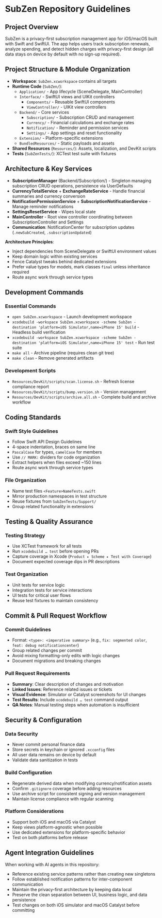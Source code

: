 # SubZen Repository Guidelines

## Project Overview
SubZen is a privacy-first subscription management app for iOS/macOS built with Swift and SwiftUI. The app helps users track subscription renewals, analyze spending, and detect hidden charges with privacy-first design (all data stays on device by default with no sign-up required).

## Project Structure & Module Organization
- **Workspace**: `SubZen.xcworkspace` contains all targets
- **Runtime Code** (`SubZen/`):
  - `Application/` - App lifecycle (SceneDelegate, MainController)
  - `Interface/` - SwiftUI views and UIKit controllers
    - `Components/` - Reusable SwiftUI components
    - `ViewController/` - UIKit view controllers
  - `Backend/` - Core services
    - `Subscription/` - Subscription CRUD and management
    - `Currency/` - Financial calculations and exchange rates
    - `Notification/` - Reminder and permission services
    - `Settings/` - App settings and reset functionality
  - `Extension/` - Platform-specific extensions
  - `BundledResources/` - Static payloads and assets
- **Shared Resources** (`Resources/`): Assets, localization, and DevKit scripts
- **Tests** (`SubZenTests/`): XCTest test suite with fixtures

## Architecture & Key Services
- **SubscriptionManager** (Backend/Subscription/) - Singleton managing subscription CRUD operations, persistence via UserDefaults
- **CurrencyTotalService** + **ExchangeRateService** - Handle financial summaries and currency conversion
- **NotificationPermissionService** + **SubscriptionNotificationService** - Manage reminder notifications
- **SettingsResetService** - Wipes local state
- **MainController** - Root view controller coordinating between SubscriptionController and Settings
- **Communication**: NotificationCenter for subscription updates (`.newSubCreated`, `.subscriptionUpdated`)

**Architecture Principles**:
- Inject dependencies from SceneDelegate or SwiftUI environment values
- Keep domain logic within existing services
- Fence Catalyst tweaks behind dedicated extensions
- Prefer value types for models, mark classes `final` unless inheritance required
- Route async work through service types

## Development Commands

### Essential Commands
- `open SubZen.xcworkspace` - Launch development workspace
- `xcodebuild -workspace SubZen.xcworkspace -scheme SubZen -destination 'platform=iOS Simulator,name=iPhone 15' build` - Headless build verification
- `xcodebuild -workspace SubZen.xcworkspace -scheme SubZen -destination 'platform=iOS Simulator,name=iPhone 15' test` - Run test suite
- `make all` - Archive pipeline (requires clean git tree)
- `make clean` - Remove generated artifacts

### Development Scripts
- `Resources/DevKit/scripts/scan.license.sh` - Refresh license compliance report
- `Resources/DevKit/scripts/bump.version.sh` - Version management
- `Resources/DevKit/scripts/archive.all.sh` - Complete build and archive workflow

## Coding Standards

### Swift Style Guidelines
- Follow Swift API Design Guidelines
- 4-space indentation, braces on same line
- `PascalCase` for types, `camelCase` for members
- Use `// MARK:` dividers for code organization
- Extract helpers when files exceed ~150 lines
- Route async work through service types

### File Organization
- Name test files `<Feature>NameTests.swift`
- Mirror production namespaces in test structure
- Reuse fixtures from `SubZenTests/Support/`
- Group related functionality in extensions

## Testing & Quality Assurance

### Testing Strategy
- Use XCTest framework for all tests
- Run `xcodebuild … test` before opening PRs
- Capture coverage in Xcode (`Product ▸ Scheme ▸ Test with Coverage`)
- Document expected coverage dips in PR descriptions

### Test Organization
- Unit tests for service logic
- Integration tests for service interactions
- UI tests for critical user flows
- Reuse test fixtures to maintain consistency

## Commit & Pull Request Workflow

### Commit Guidelines
- Format: `<type>: <imperative summary>` (e.g., `fix: segmented color`, `feat: debug notificationcenter`)
- Group related changes per commit
- Avoid mixing formatting-only edits with logic changes
- Document migrations and breaking changes

### Pull Request Requirements
- **Summary**: Clear description of changes and motivation
- **Linked Issues**: Reference related issues or tickets
- **Visual Evidence**: Simulator or Catalyst screenshots for UI changes
- **Test Results**: Include `xcodebuild … test` command output
- **QA Notes**: Manual testing steps when automation is insufficient

## Security & Configuration

### Data Security
- Never commit personal finance data
- Store secrets in keychain or ignored `.xcconfig` files
- All user data remains on device by default
- Validate data sanitization in tests

### Build Configuration
- Regenerate derived data when modifying currency/notification assets
- Confirm `.gitignore` coverage before adding resources
- Use archive script for consistent signing and version management
- Maintain license compliance with regular scanning

### Platform Considerations
- Support both iOS and macOS via Catalyst
- Keep views platform-agnostic when possible
- Use dedicated extensions for platform-specific behavior
- Test on both platforms before release

## Agent Integration Guidelines

When working with AI agents in this repository:
- Reference existing service patterns rather than creating new singletons
- Follow established notification patterns for inter-component communication
- Maintain the privacy-first architecture by keeping data local
- Preserve the clean separation between UI, business logic, and data persistence
- Test changes on both iOS simulator and macOS Catalyst before committing
